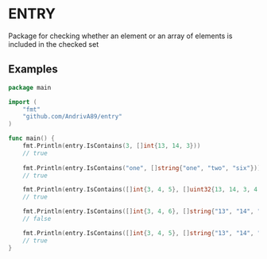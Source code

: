 # ENTRY
Package for checking whether an element or an array of elements is included in the checked set
## Examples

```go
package main

import (
	"fmt"
	"github.com/AndrivA89/entry"
)

func main() {
	fmt.Println(entry.IsContains(3, []int{13, 14, 3}))
	// true
	
	fmt.Println(entry.IsContains("one", []string{"one", "two", "six"}))
	// true

	fmt.Println(entry.IsContains([]int{3, 4, 5}, []uint32{13, 14, 3, 4, 5}))
	// true

	fmt.Println(entry.IsContains([]int{3, 4, 6}, []string{"13", "14", "3", "4", "5"}))
	// false

	fmt.Println(entry.IsContains([]int{3, 4, 5}, []string{"13", "14", "3", "4", "5"}))
	// true
}
```
